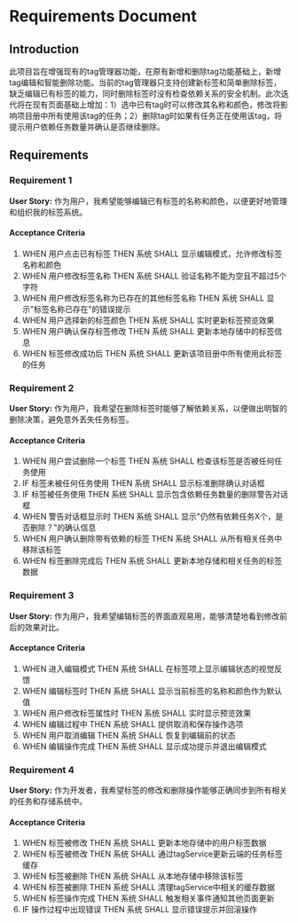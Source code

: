 # Requirements Document

## Introduction

此项目旨在增强现有的tag管理器功能，在原有新增和删除tag功能基础上，新增tag编辑和智能删除功能。当前的tag管理器只支持创建新标签和简单删除标签，缺乏编辑已有标签的能力，同时删除标签时没有检查依赖关系的安全机制。此次迭代将在现有页面基础上增加：1）选中已有tag时可以修改其名称和颜色，修改将影响项目册中所有使用该tag的任务；2）删除tag时如果有任务正在使用该tag，将提示用户依赖任务数量并确认是否继续删除。

## Requirements

### Requirement 1

**User Story:** 作为用户，我希望能够编辑已有标签的名称和颜色，以便更好地管理和组织我的标签系统。

#### Acceptance Criteria

1. WHEN 用户点击已有标签 THEN 系统 SHALL 显示编辑模式，允许修改标签名称和颜色
2. WHEN 用户修改标签名称 THEN 系统 SHALL 验证名称不能为空且不超过5个字符
3. WHEN 用户修改标签名称为已存在的其他标签名称 THEN 系统 SHALL 显示"标签名称已存在"的错误提示
4. WHEN 用户选择新的标签颜色 THEN 系统 SHALL 实时更新标签预览效果
5. WHEN 用户确认保存标签修改 THEN 系统 SHALL 更新本地存储中的标签信息
6. WHEN 标签修改成功后 THEN 系统 SHALL 更新该项目册中所有使用此标签的任务

### Requirement 2

**User Story:** 作为用户，我希望在删除标签时能够了解依赖关系，以便做出明智的删除决策，避免意外丢失任务标签。

#### Acceptance Criteria

1. WHEN 用户尝试删除一个标签 THEN 系统 SHALL 检查该标签是否被任何任务使用
2. IF 标签未被任何任务使用 THEN 系统 SHALL 显示标准删除确认对话框
3. IF 标签被任务使用 THEN 系统 SHALL 显示包含依赖任务数量的删除警告对话框
4. WHEN 警告对话框显示时 THEN 系统 SHALL 显示"仍然有依赖任务X个，是否删除？"的确认信息
5. WHEN 用户确认删除带有依赖的标签 THEN 系统 SHALL 从所有相关任务中移除该标签
6. WHEN 标签删除完成后 THEN 系统 SHALL 更新本地存储和相关任务的标签数据

### Requirement 3

**User Story:** 作为用户，我希望编辑标签的界面直观易用，能够清楚地看到修改前后的效果对比。

#### Acceptance Criteria

1. WHEN 进入编辑模式 THEN 系统 SHALL 在标签项上显示编辑状态的视觉反馈
2. WHEN 编辑标签时 THEN 系统 SHALL 显示当前标签的名称和颜色作为默认值
3. WHEN 用户修改标签属性时 THEN 系统 SHALL 实时显示预览效果
4. WHEN 编辑过程中 THEN 系统 SHALL 提供取消和保存操作选项
5. WHEN 用户取消编辑 THEN 系统 SHALL 恢复到编辑前的状态
6. WHEN 编辑操作完成 THEN 系统 SHALL 显示成功提示并退出编辑模式

### Requirement 4

**User Story:** 作为开发者，我希望标签的修改和删除操作能够正确同步到所有相关的任务和存储系统中。

#### Acceptance Criteria

1. WHEN 标签被修改 THEN 系统 SHALL 更新本地存储中的用户标签数据
2. WHEN 标签被修改 THEN 系统 SHALL 通过tagService更新云端的任务标签缓存
3. WHEN 标签被删除 THEN 系统 SHALL 从本地存储中移除该标签
4. WHEN 标签被删除 THEN 系统 SHALL 清理tagService中相关的缓存数据
5. WHEN 标签操作完成 THEN 系统 SHALL 触发相关事件通知其他页面更新
6. IF 操作过程中出现错误 THEN 系统 SHALL 显示错误提示并回滚操作